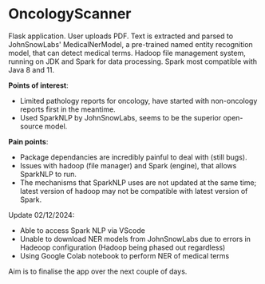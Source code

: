 # OncologyScanner
Flask application. User uploads PDF. Text is extracted and parsed to JohnSnowLabs' MedicalNerModel, a pre-trained named entity recognition model, that can detect medical terms. Hadoop file management system, running on JDK and Spark for data processing. Spark most compatible with Java 8 and 11.

**Points of interest**: 
- Limited pathology reports for oncology, have started with non-oncology reports first in the meantime.
- Used SparkNLP by JohnSnowLabs, seems to be the superior open-source model.

**Pain points**:
- Package dependancies are incredibly painful to deal with (still bugs).
- Issues with hadoop (file manager) and Spark (engine), that allows SparkNLP to run.
- The mechanisms that SparkNLP uses are not updated at the same time; latest version of hadoop may not be compatible with latest version of Spark.

Update 02/12/2024:
- Able to access Spark NLP via VScode
- Unable to download NER models from JohnSnowLabs due to errors in Hadeoop configuration (Hadoop being phased out regardless)
- Using Google Colab notebook to perform NER of medical terms

Aim is to finalise the app over the next couple of days.

